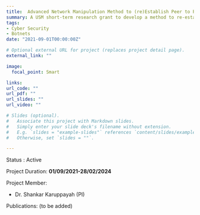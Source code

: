 ```yaml
---
title:  Advanced Network Manipulation Method to (re)Establish Peer to Peer Botnet Overlays within Isolated Internet Emulation Testbeds.
summary: A USM short-term research grant to develop a method to re-establish peer to peer botnet in isolated internet emulation testbed. 
tags:
- Cyber Security
- Botnets
date: "2021-09-01T00:00:00Z"

# Optional external URL for project (replaces project detail page).
external_link: ""

image:
  focal_point: Smart

links:
url_code: ""
url_pdf: ""
url_slides: ""
url_video: ""

# Slides (optional).
#   Associate this project with Markdown slides.
#   Simply enter your slide deck's filename without extension.
#   E.g. `slides = "example-slides"` references `content/slides/example-slides.md`.
#   Otherwise, set `slides = ""`.

---
```


Status : Active

Project Duration: **01/09/2021-28/02/2024**
   
Project Member:
- Dr. Shankar Karuppayah (PI)

Publications:
(to be added)